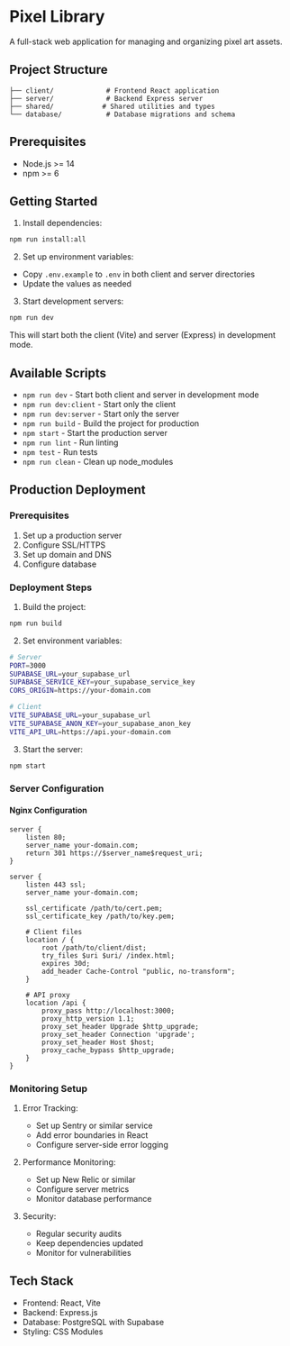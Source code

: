 # Pixel Library

A full-stack web application for managing and organizing pixel art assets.

## Project Structure
```
├── client/             # Frontend React application
├── server/             # Backend Express server
├── shared/            # Shared utilities and types
└── database/           # Database migrations and schema
```

## Prerequisites
- Node.js >= 14
- npm >= 6

## Getting Started

1. Install dependencies:
```bash
npm run install:all
```

2. Set up environment variables:
- Copy `.env.example` to `.env` in both client and server directories
- Update the values as needed

3. Start development servers:
```bash
npm run dev
```

This will start both the client (Vite) and server (Express) in development mode.

## Available Scripts

- `npm run dev` - Start both client and server in development mode
- `npm run dev:client` - Start only the client
- `npm run dev:server` - Start only the server
- `npm run build` - Build the project for production
- `npm start` - Start the production server
- `npm run lint` - Run linting
- `npm test` - Run tests
- `npm run clean` - Clean up node_modules

## Production Deployment

### Prerequisites
1. Set up a production server
2. Configure SSL/HTTPS
3. Set up domain and DNS
4. Configure database

### Deployment Steps

1. Build the project:
```bash
npm run build
```

2. Set environment variables:
```bash
# Server
PORT=3000
SUPABASE_URL=your_supabase_url
SUPABASE_SERVICE_KEY=your_supabase_service_key
CORS_ORIGIN=https://your-domain.com

# Client
VITE_SUPABASE_URL=your_supabase_url
VITE_SUPABASE_ANON_KEY=your_supabase_anon_key
VITE_API_URL=https://api.your-domain.com
```

3. Start the server:
```bash
npm start
```

### Server Configuration

#### Nginx Configuration
```nginx
server {
    listen 80;
    server_name your-domain.com;
    return 301 https://$server_name$request_uri;
}

server {
    listen 443 ssl;
    server_name your-domain.com;

    ssl_certificate /path/to/cert.pem;
    ssl_certificate_key /path/to/key.pem;

    # Client files
    location / {
        root /path/to/client/dist;
        try_files $uri $uri/ /index.html;
        expires 30d;
        add_header Cache-Control "public, no-transform";
    }

    # API proxy
    location /api {
        proxy_pass http://localhost:3000;
        proxy_http_version 1.1;
        proxy_set_header Upgrade $http_upgrade;
        proxy_set_header Connection 'upgrade';
        proxy_set_header Host $host;
        proxy_cache_bypass $http_upgrade;
    }
}
```

### Monitoring Setup

1. Error Tracking:
   - Set up Sentry or similar service
   - Add error boundaries in React
   - Configure server-side error logging

2. Performance Monitoring:
   - Set up New Relic or similar
   - Configure server metrics
   - Monitor database performance

3. Security:
   - Regular security audits
   - Keep dependencies updated
   - Monitor for vulnerabilities

## Tech Stack

- Frontend: React, Vite
- Backend: Express.js
- Database: PostgreSQL with Supabase
- Styling: CSS Modules